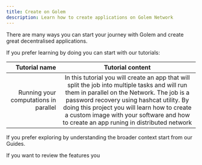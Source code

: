```yaml
---
title: Create on Golem
description: Learn how to create applications on Golem Network
---
```



There are many ways you can start your journey with Golem and create great decentralised applications.

If you prefer learning by doing you can start with our tutorials:

|Tutorial name |  Tutorial content |
|----------------------:|:----------------------------------------------:|
|Running your computations in parallel | In this tutorial you will create an app that will split the job into multiple tasks and will run them in parallel on the Network. The job is a password recovery using hashcat utility. By doing this project you will learn how to create a custom image with your software and how to create an app runing in distributed network| 

If you prefer exploring by understanding the broader context start from our Guides.

If you want to review the features you 